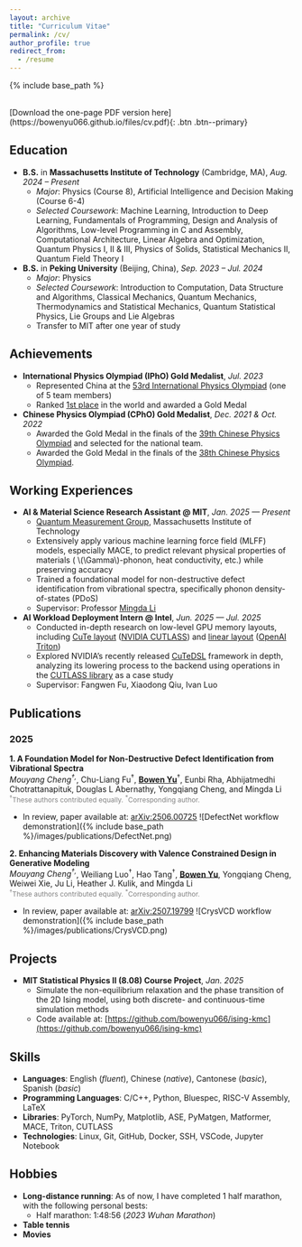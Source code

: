 ```yaml
---
layout: archive
title: "Curriculum Vitae"
permalink: /cv/
author_profile: true
redirect_from:
  - /resume
---
```


{% include base_path %}
<div><br></div>
[Download the one-page PDF version here](https://bowenyu066.github.io/files/cv.pdf){: .btn .btn--primary}

## Education

* **B.S.** in **Massachusetts Institute of Technology** (Cambridge, MA), *Aug. 2024 – Present*
  * *Major*: Physics (Course 8), Artificial Intelligence and Decision Making (Course 6-4)
  * *Selected Coursework*: Machine Learning, Introduction to Deep Learning, Fundamentals of Programming, Design and Analysis of Algorithms, Low-level Programming in C and Assembly, Computational Architecture, Linear Algebra and Optimization, Quantum Physics I, II \& III, Physics of Solids, Statistical Mechanics II, Quantum Field Theory I
* **B.S.** in **Peking University** (Beijing, China), *Sep. 2023 – Jul. 2024*
  * *Major*: Physics
  * *Selected Coursework*: Introduction to Computation, Data Structure and Algorithms, Classical Mechanics, Quantum Mechanics, Thermodynamics and Statistical Mechanics, Quantum Statistical Physics, Lie Groups and Lie Algebras
  * Transfer to MIT after one year of study

## Achievements

* **International Physics Olympiad (IPhO) Gold Medalist**, *Jul. 2023*
  * Represented China at the [53rd International Physics Olympiad](https://international-physics-olympiad2023-tokyo.jp/) (one of 5 team members)
  * Ranked [1st place](https://ipho-unofficial.org/timeline/2023/individual) in the world and awarded a Gold Medal
* **Chinese Physics Olympiad (CPhO) Gold Medalist**, *Dec. 2021 & Oct. 2022*
  * Awarded the Gold Medal in the finals of the [39th Chinese Physics Olympiad](https://cpho.pku.edu.cn/info/1095/1281.htm) and selected for the national team.
  * Awarded the Gold Medal in the finals of the [38th Chinese Physics Olympiad](https://cpho.pku.edu.cn/info/1086/1270.htm).


## Working Experiences

* **AI & Material Science Research Assistant @ MIT**, *Jan. 2025 — Present*
  * [Quantum Measurement Group](https://qm.mit.edu), Massachusetts Institute of Technology
  * Extensively apply various machine learning force field (MLFF) models, especially MACE, to predict relevant physical properties of materials ( \\(\Gamma\\)-phonon, heat conductivity, etc.) while preserving accuracy
  * Trained a foundational model for non-destructive defect identification from vibrational spectra, specifically phonon density-of-states (PDoS)
  * Supervisor: Professor [Mingda Li](https://web.mit.edu/nse/people/faculty/mli.html)
* **AI Workload Deployment Intern @ Intel**, *Jun. 2025 — Jul. 2025*
  * Conducted in-depth research on low-level GPU memory layouts, including [CuTe layout](https://docs.nvidia.com/cutlass/media/docs/cpp/cute/index.html) ([NVIDIA CUTLASS](https://github.com/NVIDIA/cutlass)) and [linear layout](https://arxiv.org/abs/2505.23819v1) ([OpenAI Triton](https://github.com/triton-lang/triton))
  * Explored NVIDIA’s recently released [CuTeDSL](https://docs.nvidia.com/cutlass/media/docs/pythonDSL/cute_dsl_general/dsl_introduction.html) framework in depth, analyzing its lowering process to the backend using operations in the [CUTLASS library](https://github.com/NVIDIA/cutlass) as a case study
  * Supervisor: Fangwen Fu, Xiaodong Qiu, Ivan Luo

## Publications

### 2025

**1. A Foundation Model for Non-Destructive Defect Identification from Vibrational Spectra** <br>
  *Mouyang Cheng<sup>†,*</sup>, Chu-Liang Fu<sup>†</sup>, <b><u>Bowen Yu</u></b><sup>†</sup>, Eunbi Rha, Abhijatmedhi Chotrattanapituk, Douglas L Abernathy, Yongqiang Cheng, and Mingda Li<sup>*</sup>* <br>
  <span style="color: gray; font-size: 12px;">
  <sup>†</sup>These authors contributed equally.
  <sup>*</sup>Corresponding author.
  </span>
  - In review, paper available at: [arXiv:2506.00725](https://arxiv.org/pdf/2506.00725)
  ![DefectNet workflow demonstration]({% include base_path %}/images/publications/DefectNet.png)

**2. Enhancing Materials Discovery with Valence Constrained Design in Generative Modeling** <br>
  *Mouyang Cheng<sup>†,*</sup>, Weiliang Luo<sup>†</sup>, Hao Tang<sup>†</sup>, <b><u>Bowen Yu</u></b>, Yongqiang Cheng, Weiwei Xie, Ju Li, Heather J. Kulik, and Mingda Li<sup>*</sup>* <br>
  <span style="color: gray; font-size: 12px;">
  <sup>†</sup>These authors contributed equally.
  <sup>*</sup>Corresponding author.
  </span>
  - In review, paper available at: [arXiv:2507.19799](https://arxiv.org/abs/2507.19799)
  ![CrysVCD workflow demonstration]({% include base_path %}/images/publications/CrysVCD.png)

## Projects

- **MIT Statistical Physics II (8.08) Course Project**, *Jan. 2025*
  - Simulate the non-equilibrium relaxation and the phase transition of the 2D Ising model, using both discrete- and continuous-time simulation methods
  - Code available at: [https://github.com/bowenyu066/ising-kmc](https://github.com/bowenyu066/ising-kmc)

## Skills

* **Languages**: English (*fluent*), Chinese (*native*), Cantonese (*basic*), Spanish (*basic*)
* **Programming Languages**: C/C++, Python, Bluespec, RISC-V Assembly, LaTeX
*	**Libraries**: PyTorch, NumPy, Matplotlib, ASE, PyMatgen, Matformer, MACE, Triton, CUTLASS
*	**Technologies**: Linux, Git, GitHub, Docker, SSH, VSCode, Jupyter Notebook

## Hobbies

* **Long-distance running**:
  As of now, I have completed 1 half marathon, with the following personal bests:
  * Half marathon: 1:48:56 (*2023 Wuhan Marathon*)
* **Table tennis**
* **Movies**
  
<!-- Talks
======
  <ul>{% for post in site.talks reversed %}
    {% include archive-single-talk-cv.html  %}
  {% endfor %}</ul> -->
  
<!-- Teaching
======
  <ul>{% for post in site.teaching reversed %}
    {% include archive-single-cv.html %}
  {% endfor %}</ul> -->
  
<!-- Service and leadership
======
* Currently signed in to 43 different slack teams -->
